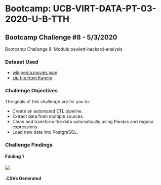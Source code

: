 # Bootcamp: UCB-VIRT-DATA-PT-03-2020-U-B-TTH
## Bootcamp Challenge #8 - 5/3/2020
Bootcamp Challenge 8: Module pewlett-hackard-analysis

### Dataset Used
- [wikipedia.movies.json](https://courses.bootcampspot.com/courses/140/files/37183/download?wrap=1)
- [zip file from Kaggle](https://www.kaggle.com/rounakbanik/the-movies-dataset/download)

### Challenge Objectives
The goals of this challenge are for you to:
- Create an automated ETL pipeline.
- Extract data from multiple sources.
- Clean and transform the data automatically using Pandas and regular expressions.
- Load new data into PostgreSQL.

### Challenge Findings
#### Finding 1
![](./analysis/EmployeeDB.png)
#### .CSVs Generated
[](./analysis/emp_eligibility.csv)
</br>
